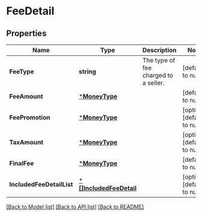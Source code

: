 # FeeDetail

## Properties
Name | Type | Description | Notes
------------ | ------------- | ------------- | -------------
**FeeType** | **string** | The type of fee charged to a seller. | [default to null]
**FeeAmount** | [***MoneyType**](MoneyType.md) |  | [default to null]
**FeePromotion** | [***MoneyType**](MoneyType.md) |  | [optional] [default to null]
**TaxAmount** | [***MoneyType**](MoneyType.md) |  | [optional] [default to null]
**FinalFee** | [***MoneyType**](MoneyType.md) |  | [default to null]
**IncludedFeeDetailList** | [***[]IncludedFeeDetail**](array.md) |  | [optional] [default to null]

[[Back to Model list]](../README.md#documentation-for-models) [[Back to API list]](../README.md#documentation-for-api-endpoints) [[Back to README]](../README.md)

